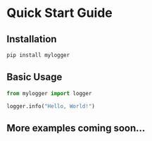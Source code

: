 # Quick Start Guide

## Installation

```bash
pip install mylogger
```

## Basic Usage

```python
from mylogger import logger

logger.info("Hello, World!")
```

## More examples coming soon...
